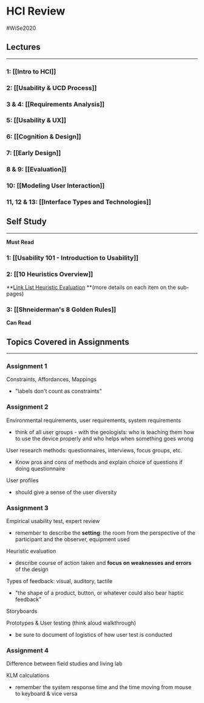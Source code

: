 # HCI Review
#WiSe2020 
## Lectures
___
### 1: [[Intro to HCI]]
### 2: [[Usability & UCD Process]]
### 3 & 4: [[Requirements Analysis]]
### 5: [[Usability & UX]]
### 6: [[Cognition & Design]]
### 7: [[Early Design]]
### 8 & 9: [[Evaluation]]
### 10: [[Modeling User Interaction]]
### 11, 12 & 13: [[Interface Types and Technologies]]  
  
## Self Study
___
**Must Read**
### 1: [[Usability 101 - Introduction to Usability]]  
### 2: [[10 Heuristics Overview]]  
**[Link List Heuristic Evaluation](https://www.nngroup.com/topic/heuristic-evaluation/) **(more details on each item on the sub-pages)
### 3: [[Shneiderman's 8 Golden Rules]]  

**Can Read**

  
## Topics Covered in Assignments
___
### Assignment 1
Constraints, Affordances, Mappings
- "labels don't count as constraints"

### Assignment 2
Environmental requirements, user requirements, system requirements
- think of all user groups - with the geologists: who is teaching them how to use the device properly and who helps when something goes wrong

User research methods: questionnaires, interviews, focus groups, etc.
- Know pros and cons of methods and explain choice of questions if doing questionnaire

User profiles
- should give a sense of the user diversity

### Assignment 3
Empirical usability test, expert review
- remember to describe the **setting**: the room from the perspective of the participant and the observer, equipment used

Heuristic evaluation
- describe course of action taken and **focus on weaknesses and errors** of the design

Types of feedback: visual, auditory, tactile
- "the shape of a product, button, or whatever could also bear haptic feedback"

Storyboards

Prototypes & User testing (think aloud walkthrough)
- be sure to document of logistics of how user test is conducted

### Assignment 4
Difference between field studies and living lab

KLM calculations
- remember the system response time and the time moving from mouse to keyboard & vice versa
